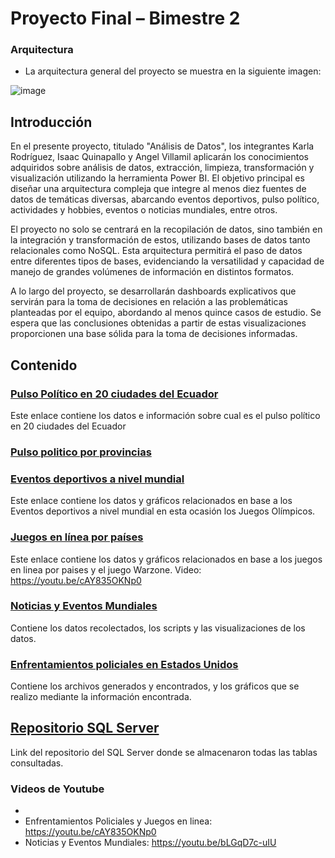 # Proyecto Final – Bimestre 2
### Arquitectura
- La arquitectura general del proyecto se muestra en la siguiente imagen:

![image](https://github.com/user-attachments/assets/ba782748-a3da-4a31-9018-61400189813c)

## Introducción
En el presente proyecto, titulado "Análisis de Datos", los integrantes Karla Rodríguez, Isaac Quinapallo y Angel Villamil aplicarán los conocimientos adquiridos sobre análisis de datos, extracción, limpieza, transformación y visualización utilizando la herramienta Power BI. El objetivo principal es diseñar una arquitectura compleja que integre al menos diez fuentes de datos de temáticas diversas, abarcando eventos deportivos, pulso político, actividades y hobbies, eventos o noticias mundiales, entre otros.

El proyecto no solo se centrará en la recopilación de datos, sino también en la integración y transformación de estos, utilizando bases de datos tanto relacionales como NoSQL. Esta arquitectura permitirá el paso de datos entre diferentes tipos de bases, evidenciando la versatilidad y capacidad de manejo de grandes volúmenes de información en distintos formatos.

A lo largo del proyecto, se desarrollarán dashboards explicativos que servirán para la toma de decisiones en relación a las problemáticas planteadas por el equipo, abordando al menos quince casos de estudio. Se espera que las conclusiones obtenidas a partir de estas visualizaciones proporcionen una base sólida para la toma de decisiones informadas.
## Contenido

### [Pulso Político en 20 ciudades del Ecuador](https://github.com/isaacquinapallo/ProyectoFinalAnalisisDeDatos/tree/main/karla%20Rodriguez/1.Pulso%20pol%C3%ADtico%20de%2020%20ciudades%20del%20Ecuador)
Este enlace contiene los datos e información sobre cual es el pulso político en 20 ciudades del Ecuador

### [Pulso politico por provincias](https://github.com/isaacquinapallo/ProyectoFinalAnalisisDeDatos/tree/main/karla%20Rodriguez/Pulso%20Pol%C3%ADtico%20por%20Provincias%20en%20Ecuador)

### [Eventos deportivos a nivel mundial](https://github.com/isaacquinapallo/ProyectoFinalAnalisisDeDatos/tree/main/karla%20Rodriguez/Eventos%20deportivos%20a%20nivel%20mundial.%20(Juegos%20Ol%C3%ADmpicos%20y%20Poblaci%C3%B3n))
Este enlace contiene los datos y gráficos relacionados en base a los Eventos deportivos a nivel mundial en esta ocasión los Juegos Olímpicos.
### [Juegos en línea por países](https://github.com/isaacquinapallo/ProyectoFinalAnalisisDeDatos/tree/main/4.%20Actividades%20y%20Hobbies/Juegos%20en%20Linea%20por%20Paises%20y%20Warzone)
Este enlace contiene los datos y gráficos relacionados en base a los juegos en linea por paises y el juego Warzone.
Video: https://youtu.be/cAY835OKNp0

### [Noticias y Eventos Mundiales](https://github.com/isaacquinapallo/ProyectoFinalAnalisisDeDatos/tree/main/5.-%20Noticias%20y%20Eventos%20Mundiales)
Contiene los datos recolectados, los scripts y las visualizaciones de los datos.

### [Enfrentamientos policiales en Estados Unidos](https://github.com/isaacquinapallo/ProyectoFinalAnalisisDeDatos/tree/main/Enfrentamientos%20Policiales%20y%20Abuso)
Contiene los archivos generados y encontrados, y los gráficos que se realizo mediante la información encontrada.

## [Repositorio SQL Server](https://github.com/isaacquinapallo/ProyectoFinalAnalisisDeDatos/tree/main/SQL%20Server)
Link del repositorio del SQL Server donde se almacenaron todas las tablas consultadas.
### Videos de Youtube
-
- Enfrentamientos Policiales y Juegos en linea: https://youtu.be/cAY835OKNp0
- Noticias y Eventos Mundiales: https://youtu.be/bLGqD7c-uIU
